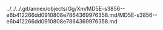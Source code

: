 ../../../.git/annex/objects/Gg/Xm/MD5E-s3856--e6b412266dd0910808e7864369976358.md/MD5E-s3856--e6b412266dd0910808e7864369976358.md